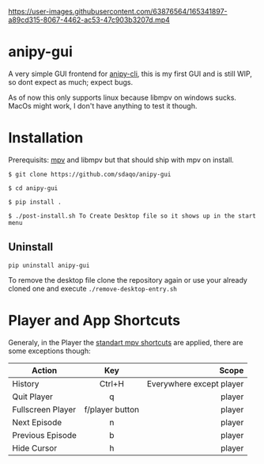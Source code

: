 

https://user-images.githubusercontent.com/63876564/165341897-a89cd315-8067-4462-ac53-47c903b3207d.mp4

# anipy-gui

A very simple GUI frontend for [anipy-cli](https://github.com/sdaqo/anipy-cli), this is my first GUI and is still WIP, so dont expect as much; expect bugs. 

As of now this only supports linux because libmpv on windows sucks. MacOs might work, I don't have anything to test it though.


# Installation

Prerequisits: [mpv](https://mpv.io) and libmpv but that should ship with mpv on install.
```
$ git clone https://github.com/sdaqo/anipy-gui

$ cd anipy-gui

$ pip install .

$ ./post-install.sh To Create Desktop file so it shows up in the start menu
```
## Uninstall

`pip uninstall anipy-gui`

To remove the desktop file clone the repository again or use your already cloned one and execute `./remove-desktop-entry.sh`

# Player and App Shortcuts

Generaly, in the Player the [standart mpv shortcuts](https://mpv.io/manual/master/#keyboard-control) are applied, there are some exceptions though:

| Action            |  Key   |                    Scope |
| ----------------- | :----: | -----------------------: |
| History           | Ctrl+H | Everywhere except player |
| Quit Player       |   q    |                   player |
| Fullscreen Player |   f/player button    |                   player |
| Next Episode      |   n    |                   player |
| Previous Episode  |   b    |                   player |
| Hide Cursor       |   h    |                   player |
